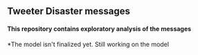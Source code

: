 ## Tweeter Disaster messages

#### This repository contains exploratory analysis of the messages

*The model isn't finalized yet. Still working on the model
